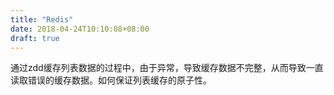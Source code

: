 ```yaml
---
title: "Redis"
date: 2018-04-24T10:10:08+08:00
draft: true
---
```

通过zdd缓存列表数据的过程中，由于异常，导致缓存数据不完整，从而导致一直读取错误的缓存数据。如何保证列表缓存的原子性。

